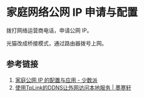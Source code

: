 # 家庭网络公网 IP 申请与配置

拨打网络运营商电话，申请公网 IP。

光猫改成桥接模式，通过路由器拨号上网。

## 参考链接

1. [家庭公网 IP 的配置与应用 - 少数派](https://sspai.com/post/79532)
2. [使用TpLink的DDNS让外网访问本地服务 | 墨寒轩](https://hankmo.com/posts/devops/expose-local-server-by-ddns-of-tplink/)